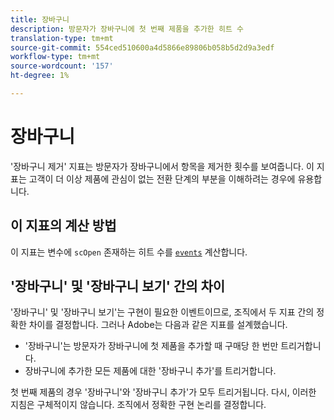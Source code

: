 ```yaml
---
title: 장바구니
description: 방문자가 장바구니에 첫 번째 제품을 추가한 히트 수
translation-type: tm+mt
source-git-commit: 554ced510600a4d5866e89806b058b5d2d9a3edf
workflow-type: tm+mt
source-wordcount: '157'
ht-degree: 1%

---
```



# 장바구니

&#39;장바구니 제거&#39; 지표는 방문자가 장바구니에서 항목을 제거한 횟수를 보여줍니다. 이 지표는 고객이 더 이상 제품에 관심이 없는 전환 단계의 부분을 이해하려는 경우에 유용합니다.

## 이 지표의 계산 방법

이 지표는 변수에 `scOpen` 존재하는 히트 수를 [`events`](/help/implement/vars/page-vars/events/events-overview.md) 계산합니다.

## &#39;장바구니&#39; 및 &#39;장바구니 보기&#39; 간의 차이

&#39;장바구니&#39; 및 &#39;장바구니 보기&#39;는 구현이 필요한 이벤트이므로, 조직에서 두 지표 간의 정확한 차이를 결정합니다. 그러나 Adobe는 다음과 같은 지표를 설계했습니다.

* &#39;장바구니&#39;는 방문자가 장바구니에 첫 제품을 추가할 때 구매당 한 번만 트리거합니다.
* 장바구니에 추가한 모든 제품에 대한 &#39;장바구니 추가&#39;를 트리거합니다.

첫 번째 제품의 경우 &#39;장바구니&#39;와 &#39;장바구니 추가&#39;가 모두 트리거됩니다. 다시, 이러한 지침은 구체적이지 않습니다. 조직에서 정확한 구현 논리를 결정합니다.
